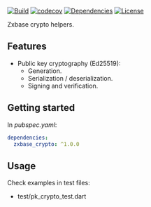 <!-- 
This README describes the package. If you publish this package to pub.dev,
this README's contents appear on the landing page for your package.

For information about how to write a good package README, see the guide for
[writing package pages](https://dart.dev/guides/libraries/writing-package-pages). 

For general information about developing packages, see the Dart guide for
[creating packages](https://dart.dev/guides/libraries/create-library-packages)
and the Flutter guide for
[developing packages and plugins](https://flutter.dev/developing-packages). 
-->

[![Build](https://github.com/zxbase/zxbase_crypto/actions/workflows/build.yml/badge.svg)](https://github.com/zxbase/zxbase_crypto/actions/workflows/build.yml)
[![codecov](https://codecov.io/gh/zxbase/zxbase_crypto/branch/main/graph/badge.svg?token=5GEZHD3E6W)](https://codecov.io/gh/zxbase/zxbase_crypto)
[![Dependencies](https://github.com/zxbase/zxbase_crypto/actions/workflows/dependencies.yml/badge.svg)](https://github.com/zxbase/zxbase_crypto/actions/workflows/dependencies.yml)
[![License](https://img.shields.io/badge/License-Apache_2.0-blue.svg)](https://opensource.org/licenses/Apache-2.0)

Zxbase crypto helpers.

## Features

* Public key cryptography (Ed25519):
  * Generation.
  * Serialization / deserialization.
  * Signing and verification.

## Getting started
In _pubspec.yaml_:
```yaml
dependencies:
  zxbase_crypto: ^1.0.0
```

## Usage

Check examples in test files:
* test/pk_crypto_test.dart
